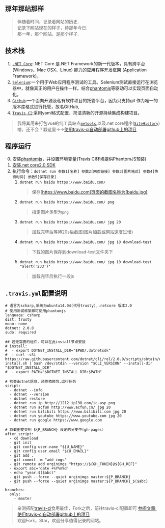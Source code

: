 ## 那年那站那样	
> 伴随着时间，记录着网站的历史.       
> 记录下网站现在的样子，待那年今日.         
> 那一年，那个网站，是那个样子.     


## 技术栈		
1. [`.NET Core`](https://www.microsoft.com/net/core#windowscmd):.NET Core 是.NET Framework的新一代版本，具有跨平台 (Windows、Mac OSX、Linux) 能力的应用程序开发框架 (Application Framework)。
2. [`Selenium`](https://github.com/SeleniumHQ/selenium):一个用于Web应用程序测试的工具。Selenium测试直接运行在浏览器中，就像真正的用户在操作一样。结合[phantomjs](http://phantomjs.org/)等驱动可以实现页面自动化。
3. [`Github`](https://github.com/):一个面向开源及私有软件项目的托管平台，因为只支持git 作为唯一的版本库格式进行托管，故名GitHub,<span style="color:white;">又名GayHub</span>
4. [`Travis CI`](https://travis-ci.org):采用yaml格式配置，简洁清新的开源持续集成构建项目。
> 我将其用来打包vue的纯工具站点[`metools`](https://github.com/yimogit/metools),以及.net core程序([`SiteHistory`](https://github.com/yimogit/SiteHistory))
> 啥，还不会？戳这里→→[使用travis-ci自动部署github上的项目](http://www.cnblogs.com/morang/p/7228488.html)

## 程序运行		
0. 安装[phantomjs](http://phantomjs.org/)，并设置环境变量(Travis CI环境提供PhantomJS预装)
1. [安装.net core2.0 SDK](https://www.microsoft.com/net/core#windowscmd)
2. 执行命令：`dotnet run 参数1[名称] 参数2[网页链接] 参数3[图片格式] 参数4[等待时间] 参数5[保存目录]`
	1. `dotnet run baidu https://www.baidu.com/`
		> 保存[https://www.baidu.com]页面的截图名称为[baidu.jpg]
	2. `dotnet run baidu https://www.baidu.com/ png`
		>指定图片类型为`png`
	3. `dotnet run baidu https://www.baidu.com/ jpg 20`
		> 加载完毕后等待20s后截图(图片加载或网站速度过慢)
	4. `dotnet run baidu https://www.baidu.com/ jpg 10 download-test`
		> 下载的图片保存到download-test文件夹下
	4. `dotnet run baidu https://www.baidu.com/ jpg 10 download-test "alert('233')"`
		> 加载完毕后执行一段js
## `.travis.yml`配置说明

```
# 语言为scharp,系统为ubuntu14.04(代号trusty),.netcore 版本2.0
# 使用测试框架即可使用phantomjs
language: csharp
dist: trusty
mono: none
dotnet: 2.0.0
sudo: required

## 若无需要的组件，可以在此install节点安装
# install:
#  - export DOTNET_INSTALL_DIR="$PWD/.dotnetsdk"
#  - curl -sSL https://raw.githubusercontent.com/dotnet/cli/rel/2.0.0/scripts/obtain/dotnet-install.sh | bash /dev/stdin --version "$CLI_VERSION" --install-dir "$DOTNET_INSTALL_DIR"
#  - export PATH="$DOTNET_INSTALL_DIR:$PATH"

# 检查dotnet信息，还原依赖包,运行任务
script:
  - dotnet --info
  - dotnet --version
  - dotnet restore
  - dotnet run ip http://1212.ip138.com/ic.asp png 
  - dotnet run acfun http://www.acfun.cn/ jpg 20
  - dotnet run bilibili https://www.bilibili.com jpg 20
  - dotnet run youtube https://www.youtube.com jpg 20
  - dotnet run google https://www.google.com
  
# 将截图提交到 ${P_BRANCH} 设定的分支中(gh-pages) 
after_script:
  - cd download
  - git init
  - git config user.name "${U_NAME}"
  - git config user.email "${U_EMAIL}"
  - git add .
  - git commit -m "add imgs"
  - git remote add orginimgs "https://${GH_TOKEN}@${GH_REF}"
  - export abc='date +%Y%m%d'
  - echo "year:$($abc)"
  - git push --force --quiet orginimgs master:${P_BRANCH}
  - git push --force --quiet orginimgs master:${P_BRANCH}_$($abc)

branches:
  only:
    - master

```

> 亲测搭配[travis-ci](https://travis-ci.org/)食用最佳，Fork之后，前往travis-ci配置即可 [参阅文章:使用travis-ci自动部署github上的项目](http://www.cnblogs.com/morang/p/7228488.html)     
> 欢迎Fork，Star，欢迎分享值得记录的网站。